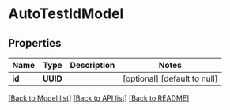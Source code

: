 # AutoTestIdModel
## Properties

| Name | Type | Description | Notes |
|------------ | ------------- | ------------- | -------------|
| **id** | **UUID** |  | [optional] [default to null] |

[[Back to Model list]](../README.md#documentation-for-models) [[Back to API list]](../README.md#documentation-for-api-endpoints) [[Back to README]](../README.md)

